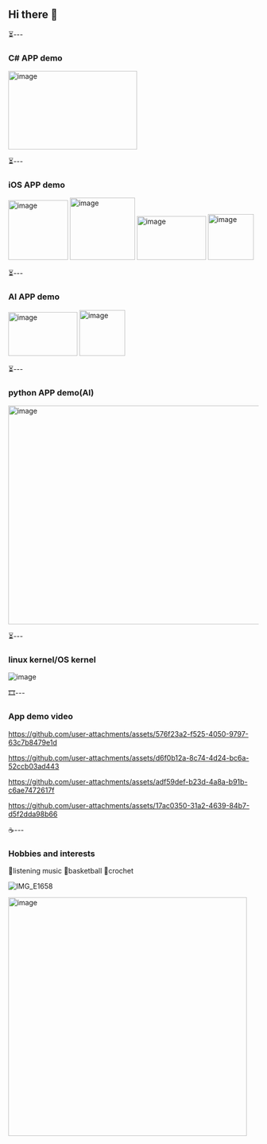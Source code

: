 ## Hi there 👋

<!--
**shuimuyaoyao/shuimuyaoyao** is a ✨ _special_ ✨ repository because its `README.md` (this file) appears on your GitHub profile.

Here are some ideas to get you started:

- 🔭 I’m currently working on ...
- 🌱 I’m currently learning ...
- 👯 I’m looking to collaborate on ...
- 🤔 I’m looking for help with ...
- 💬 Ask me about ...
- 📫 How to reach me: ...
- 😄 Pronouns: ...
- ⚡ Fun fact: ...
-->

⏳---
### C# APP demo
<img width="259" height="158" alt="image" src="https://github.com/user-attachments/assets/bb1305fb-91fe-4ba9-917c-be3dbc063ad1" />

⏳---
### iOS APP demo
<img width="120" height="120" alt="image" src="https://github.com/user-attachments/assets/16c0e2d0-958a-4dc9-b493-61544e77f52c" />
<img width="131" height="125" alt="image" src="https://github.com/user-attachments/assets/6c432ad1-dfee-42c4-8c01-4cae7f18b826" />
<img width="139" height="88" alt="image" src="https://github.com/user-attachments/assets/a25b5764-ef5d-4cb4-8a0a-a12abd8ce826" />
<img width="92" height="92" alt="image" src="https://github.com/user-attachments/assets/4f05801f-2840-432c-bf70-f6b6299289a4" />

⏳---
### AI APP demo
<img width="139" height="88" alt="image" src="https://github.com/user-attachments/assets/82eaff49-68c8-425c-b47a-2df06b1d7bf9" />
<img width="92" height="92" alt="image" src="https://github.com/user-attachments/assets/f22d6c84-9cab-4666-93c4-6e54056e8960" />

⏳--- 
### python APP demo(AI)
<img width="907" height="440" alt="image" src="https://github.com/user-attachments/assets/6b009a69-084a-4a0a-af2f-39b1428e17ca" />


⏳---
### linux kernel/OS kernel
![image](https://github.com/user-attachments/assets/aa474657-83e2-4de7-8f87-f7cc0b31c0e2)

🎞️---
### App demo video

https://github.com/user-attachments/assets/576f23a2-f525-4050-9797-63c7b8479e1d

https://github.com/user-attachments/assets/d6f0b12a-8c74-4d24-bc6a-52ccb03ad443

https://github.com/user-attachments/assets/adf59def-b23d-4a8a-b91b-c6ae7472617f

https://github.com/user-attachments/assets/17ac0350-31a2-4639-84b7-d5f2dda98b66

☕️---
### Hobbies and interests
🎼listening music
🏀basketball
🧶crochet

![IMG_E1658](https://github.com/user-attachments/assets/addfdc1d-43a8-4110-951d-89ee29b005a9)

<img width="480" height="480" alt="image" src="https://github.com/user-attachments/assets/dac0a0b9-f1bf-4de7-9e09-d82b1fb6766f" />



















